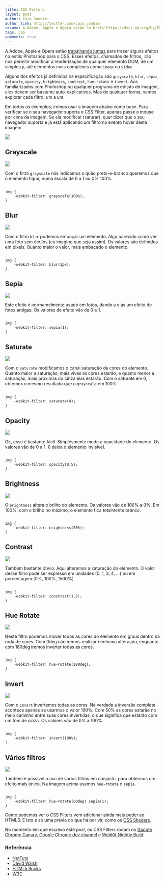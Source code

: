```yaml
---
title: CSS Filters
layout: post
author: Caio Gondim
author_link: http://twitter.com/caio_gondim
resumo: A Adobe, Apple e Opera estão <a href="https://dvcs.w3.org/hg/FXTF/raw-file/tip/filters/index.html">trabalhando juntas</a> para trazer alguns efeitos no estilo Photoshop para o CSS. Esses efeitos, chamados de filtros, irão nos permitir modificar a renderização de qualquer elemento DOM, de um simples <code>p</code>, até elementos mais complexos como <code>image</code> ou <code>video</code>.
tags: CSS
comments: true
---
```

<style>

	#cssfilter-img-base:hover {
		-webkit-transition: all 1s linear;
	}

	#cssfilter-img-base:hover {
		-webkit-filter: saturate(4);
	}

</style>
A Adobe, Apple e Opera estão <a href="https://dvcs.w3.org/hg/FXTF/raw-file/tip/filters/index.html">trabalhando juntas</a> para trazer alguns efeitos no estilo Photoshop para o CSS.
Esses efeitos, chamados de filtros, irão nos permitir modificar a renderização de qualquer elemento DOM, de um simples <code>p</code>, até elementos mais complexos como <code>image</code> ou <code>video</code>.

Alguns dos efeitos já definidos na especificação são <code>grayscale</code>, <code>blur</code>, <code>sepia</code>, <code>saturate</code>, <code>opacity</code>, <code>brightness</code>, <code>contrast</code>, <code>hue-rotate</code> e <code>invert</code>.
Aos familiarizados com Photoshop ou qualquer programa de edição de imagem, eles devem ser bastante auto-explicativos.
Mas de qualquer forma, vamos explorar cada filtro, um a um.

Em todos os exemplos, iremos usar a imagem abaixo como base.
Para verificar se o seu navegador suporta o CSS Filter, apenas passe o mouse por cima da imagem. Se ela modificar (saturar), quer dizer que o seu navegador suporta e já está aplicando um filtro no evento hover desta imagem.

<p><img src="http://loopinfinito.com.br/images/posts/jeri.jpg" id="cssfilter-img-base" /></p>

## Grayscale
<p><img src="http://loopinfinito.com.br/images/posts/jeri-grayscale.png" /></p>
Com o filtro <code>grayscale</code> nós indicamos o quão preto-e-branco queremos que o elemento fique, numa escala de 0 a 1 ou 0% 100%.

<pre><code data-language="css">
img {
    -webkit-filter: grayscale(100%);
}
</code></pre>

## Blur
<p><img src="http://loopinfinito.com.br/images/posts/jeri-blur.png" /></p>
Com o filtro <code>blur</code> podemos embaçar um elemento. Algo parecido como ver uma foto sem óculos (eu imagino que seja assim).
Os valores são definidos em pixels. Quanto maior o valor, mais embaçado o elemento.

<pre><code data-language="css">
img {
    -webkit-filter: blur(3px);
}
</code></pre>

## Sepia
<p><img src="http://loopinfinito.com.br/images/posts/jeri-sepia.png" /></p>
Este efeito é normamelmente usado em fotos, dando a elas um efeito de fotos antigas.
Os valores do efeito vão de 0 a 1.

<pre><code data-language="css">
img {
    -webkit-filter: sepia(1);
}
</code></pre>

## Saturate
<p><img src="http://loopinfinito.com.br/images/posts/jeri-saturate.png" /></p>
Com o <code>saturate</code> modificamos o canal saturação da cores do elemento. 
Quanto maior a saturação, mais vivas as cores estarão, e quanto menor a saturação, mais próximas do cinza elas estarão.
Com o <ceode>saturate</ceode> em 0, obtemos o mesmo resultado que o <code>grayscale</code> em 100%

<pre><code data-language="css">
img {
    -webkit-filter: saturate(4);
}
</code></pre>

## Opacity
<p><img src="http://loopinfinito.com.br/images/posts/jeri-opacity.png" /></p>
Ok, esse é bastante fácil. Simplesmente mude a opacidade do elemento.
Os valores vão de 0 a 1. 0 deixa o elemento invisível.

<pre><code data-language="css">
img {
    -webkit-filter: opacity(0.5);
}
</code></pre>

## Brightness
<p><img src="http://loopinfinito.com.br/images/posts/jeri-brightness.png" /></p>
O <code>brightness</code> altera o brilho do elemento. Os valores vão de 100% a 0%. Em 100%, com o brilho no máximo, o elemento fica totalmente branco.

<pre><code data-language="css">
img {
    -webkit-filter: brightness(50%);
}
</code></pre>

## Contrast
<p><img src="http://loopinfinito.com.br/images/posts/jeri-contrast.png" /></p>
Também bastante óbvio. Aqui alteramos a saturação do elemento. 
O valor desse filtro pode ser expresso em unidades (0, 1, 3, 4, ...) ou em percentagem (0%, 100%, 1500%).

<pre><code data-language="css">
img {
    -webkit-filter: constrast(1.5);
}
</code></pre>

## Hue Rotate
<p><img src="http://loopinfinito.com.br/images/posts/jeri-hue-rotate.png" /></p>
Neste filtro podemos mover todas as cores do elemento em graus dentro da roda de cores.
Com 0deg não iremos realizar nenhuma alteração, enquanto com 180deg iremos inverter todas as cores.

<pre><code data-language="css">
img {
    -webkit-filter: hue-rotate(180deg);
}
</code></pre>

## Invert
<p><img src="http://loopinfinito.com.br/images/posts/jeri-invert.png" /></p>
Com o <code>invert</code> invertemos todas as cores.
Na verdade a inversão completa acontece apenas se usarmos o valor 100%.
Com 50% as cores estarão no meio caminho entre suas cores invertidas, o que significa que estarão com um tom de cinza.
Os valores vão de 0% a 100%.

<pre><code data-language="css">
img {
    -webkit-filter: invert(100%);
}
</code></pre>

## Vários filtros
<p><img src="http://loopinfinito.com.br/images/posts/jeri-various.png" /></p>
Também é possível o uso de vários filtros em conjunto, para obtermos um efeito mais único.
Na imagem acima usamos <code>hue-rotate</code> e <code>sepia</code>.

<pre><code data-language="css">
img {
    -webkit-filter: hue-rotate(60deg) sepia(1);
}
</code></pre>

Como podemos ver o CSS Filters vem adicionar ainda mais poder ao HTML5. E isto é só uma prévia do que há por vir, como os <a href="http://www.youtube.com/watch?v=NZRqnohI3m4">CSS Shaders</a>.

No momento em que escrevo este post, os CSS Filters rodam no <a href="http://tools.google.com/dlpage/chromesxs">Google Chrome Canary</a>, <a href="http://www.google.com/chrome/intl/en/eula_dev.html">Google Chrome dev channel</a> e <a href="http://nightly.webkit.org/">WebKit Nightly Build</a>.

<aside class="fonte">
	<h3>Referência</h3>
	<ul>
		<li><a href="http://net.tutsplus.com/tutorials/html-css-techniques/say-hello-to-css3-filters/">NetTuts</a></li>
		<li><a href="http://davidwalsh.name/css-filters">David Walsh</a></li>
		<li><a href="http://updates.html5rocks.com/2011/12/CSS-Filter-Effects-Landing-in-WebKit">HTML5 Rocks</a></li>
		<li><a href="https://dvcs.w3.org/hg/FXTF/raw-file/tip/filters/index.html">W3C</a></li>
	</ul>
</aside>
